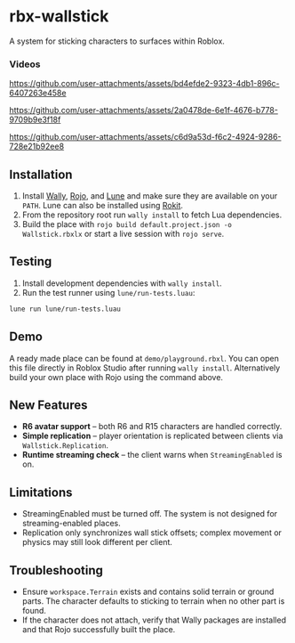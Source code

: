 # rbx-wallstick
A system for sticking characters to surfaces within Roblox.

### Videos

https://github.com/user-attachments/assets/bd4efde2-9323-4db1-896c-6407263e458e

https://github.com/user-attachments/assets/2a0478de-6e1f-4676-b778-9709b9e3f18f

https://github.com/user-attachments/assets/c6d9a53d-f6c2-4924-9286-728e21b92ee8

## Installation

1. Install [Wally](https://github.com/UpliftGames/wally), [Rojo](https://github.com/rojo-rbx/rojo), and [Lune](https://github.com/lune-org/lune/releases) and make sure they are available on your `PATH`. Lune can also be installed using [Rokit](https://github.com/rojo-rbx/rokit).
2. From the repository root run `wally install` to fetch Lua dependencies.
3. Build the place with `rojo build default.project.json -o Wallstick.rbxlx` or start a live session with `rojo serve`.

## Testing

1. Install development dependencies with `wally install`.
2. Run the test runner using `lune/run-tests.luau`:

```bash
lune run lune/run-tests.luau
```


## Demo

A ready made place can be found at `demo/playground.rbxl`. You can open this file directly in Roblox Studio after running `wally install`. Alternatively build your own place with Rojo using the command above.

## New Features

* **R6 avatar support** – both R6 and R15 characters are handled correctly.
* **Simple replication** – player orientation is replicated between clients via `Wallstick.Replication`.
* **Runtime streaming check** – the client warns when `StreamingEnabled` is on.

## Limitations

* StreamingEnabled must be turned off. The system is not designed for streaming-enabled places.
* Replication only synchronizes wall stick offsets; complex movement or physics may still look different per client.

## Troubleshooting

* Ensure `workspace.Terrain` exists and contains solid terrain or ground parts. The character defaults to sticking to terrain when no other part is found.
* If the character does not attach, verify that Wally packages are installed and that Rojo successfully built the place.

